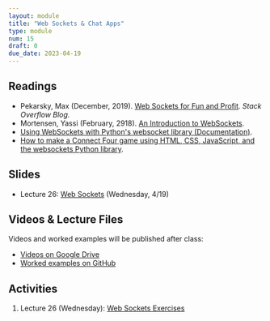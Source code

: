 ```yaml
---
layout: module
title: "Web Sockets & Chat Apps"
type: module
num: 15
draft: 0
due_date: 2023-04-19
---
```


## Readings

* Pekarsky, Max (December, 2019). <a href="https://stackoverflow.blog/2019/12/18/websockets-for-fun-and-profit/" target="_blank">Web Sockets for Fun and Profit</a>. *Stack Overflow Blog.*
* Mortensen, Yassi (February, 2918). <a href="https://medium.com/@yassimortensen/an-introduction-to-websockets-10b131182559" target="_blank">An Introduction to WebSockets</a>.
* <a href="https://websockets.readthedocs.io/en/latest/index.html" target="_blank">Using WebSockets with Python's websocket library (Documentation)</a>.
* <a href="https://websockets.readthedocs.io/en/latest/intro/tutorial1.html" target="_blank">How to make a Connect Four game using HTML, CSS, JavaScript, and the websockets Python library</a>.

## Slides
* Lecture 26: <a href="https://docs.google.com/presentation/d/1z5IdDNLav11EIfFYGv9tJXnJjwSsIpTN7-pVE11Fgi0/edit?usp=sharing" target="_blank">Web Sockets</a> (Wednesday, 4/19)

## Videos & Lecture Files
Videos and worked examples will be published after class:
* <a href="https://drive.google.com/drive/folders/1b0RGogU8P2rKJAtcRpxMspHB919GUAXT?usp=sharing" target="_blank">Videos on Google Drive</a>
* <a href="https://github.com/vanwars/csci344" target="_blank">Worked examples on GitHub</a>

## Activities
1. Lecture 26 (Wednesday): [Web Sockets Exercises](/spring2023/course-files/lectures/lecture26.zip)
